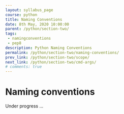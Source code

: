 ```yaml
---
layout: syllabus_page
course: python
title: Naming Conventions
date: 8th May, 2020 10:00:00
parent: /python/section-two/
tags:
 - namingconventions
 - pep8
description: Python Naming Conventions
permalink: /python/section-two/naming-conventions/
prev_link: /python/section-two/scope/
next_link: /python/section-two/cmd-args/
# comments: true
---
```


# Naming conventions

Under progress ...
